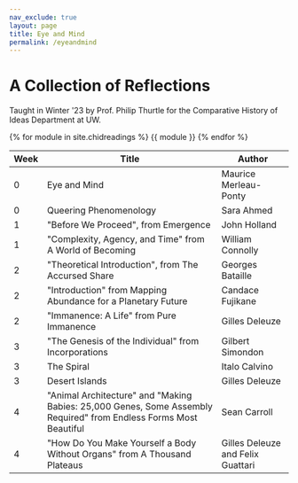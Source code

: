 ```yaml
---
nav_exclude: true
layout: page
title: Eye and Mind
permalink: /eyeandmind
---
```

# A Collection of Reflections

Taught in Winter '23 by Prof. Philip Thurtle 
for the Comparative History of Ideas Department at UW.


{% for module in site.chidreadings %}
{{ module }}
{% endfor %}

| Week | Title | Author |
| -- | ----- | -- | 
| 0 | Eye and Mind | Maurice Merleau-Ponty |
| 0 | Queering Phenomenology | Sara Ahmed |
| 1 | "Before We Proceed", from Emergence | John Holland|
| 1 | "Complexity, Agency, and Time" from A World of Becoming| William Connolly |
| 2 | "Theoretical Introduction", from The Accursed Share | Georges Bataille |
| 2 | "Introduction" from Mapping Abundance for a Planetary Future| Candace Fujikane |
| 2 | "Immanence: A Life" from Pure Immanence | Gilles Deleuze|
| 3 | "The Genesis of the Individual" from Incorporations | Gilbert Simondon|
| 3 | The Spiral | Italo Calvino |
| 3 | Desert Islands | Gilles Deleuze |
| 4 | "Animal Architecture" and "Making Babies: 25,000 Genes, Some Assembly Required" from Endless Forms Most Beautiful| Sean Carroll |
| 4 | "How Do You Make Yourself a Body Without Organs" from A Thousand Plateaus | Gilles Deleuze and Felix Guattari |

